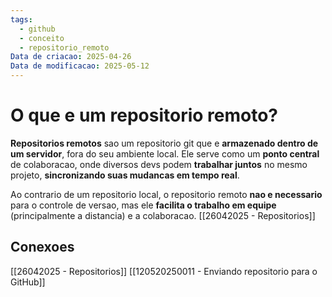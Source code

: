 ```yaml
---
tags:
  - github
  - conceito
  - repositorio_remoto
Data de criacao: 2025-04-26
Data de modificacao: 2025-05-12
---
```

# O que e um repositorio remoto?
**Repositorios remotos** sao um repositorio git que e **armazenado dentro de um servidor**, fora do seu ambiente local. Ele serve como um **ponto central** de colaboracao, onde diversos devs podem **trabalhar juntos** no mesmo projeto, **sincronizando suas mudancas em tempo real**.

Ao contrario de um repositorio local, o repositorio remoto **nao e necessario** para o controle de versao, mas ele **facilita o trabalho em equipe** (principalmente a distancia) e a colaboracao. [[26042025 - Repositorios]]

## Conexoes
[[26042025 - Repositorios]]
[[120520250011 - Enviando repositorio para o GitHub]]